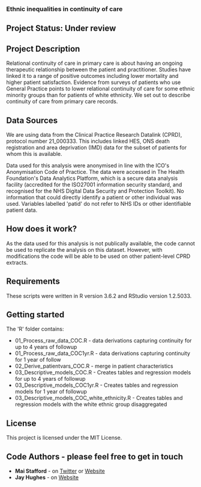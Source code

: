 ### Ethnic inequalities in continuity of care

## Project Status: Under review

## Project Description
Relational continuity of care in primary care is about having an ongoing therapeutic relationship between the patient and practitioner. Studies have linked it to a range of positive outcomes including lower mortality and higher patient satisfaction. Evidence from surveys of patients who use General Practice points to lower relational continuity of care for some ethnic minority groups than for patients of white ethnicity. We set out to describe continuity of care from primary care records.

## Data Sources
We are using data from the Clinical Practice Research Datalink (CPRD), protocol number 21_000333. This includes linked HES, ONS death registration and area deprivation (IMD) data for the subset of patients for whom this is available.

Data used for this analysis were anonymised in line with the ICO's Anonymisation Code of Practice. The data were accessed in The Health Foundation's Data Analytics Platform, which is a secure data analysis facility (accredited for the ISO27001 information security standard, and recognised for the NHS Digital Data Security and Protection Toolkit). No information that could directly identify a patient or other individual was used. Variables labelled 'patid' do not refer to NHS IDs or other identifiable patient data.

## How does it work?
As the data used for this analysis is not publically available, the code cannot be used to replicate the analysis on this dataset. However, with modifications the code will be able to be used on other patient-level CPRD extracts.

## Requirements
These scripts were written in R version 3.6.2 and RStudio version 1.2.5033.

## Getting started
The 'R' folder contains:
* 01_Process_raw_data_COC.R - data derivations capturing continuity for up to 4 years of followup
* 01_Process_raw_data_COC1yr.R - data derivations capturing continuity for 1 year of follow
* 02_Derive_patientvars_COC.R - merge in patient characteristics
* 03_Descriptive_models_COC.R - Creates tables and regression models for up to 4 years of followup
* 03_Descriptive_models_COC1yr.R - Creates tables and regression models for 1 year of followup
* 03_Descriptive_models_COC_white_ethnicity.R - Creates tables and regression models with the white ethnic group disaggregated


## License
This project is licensed under the MIT License.

## Code Authors - please feel free to get in touch
* **Mai Stafford** - on [Twitter](https://twitter.com/stafford_xm) or [Website](https://www.health.org.uk/about-the-health-foundation/our-people/data-analytics-team/mai-stafford)
* **Jay Hughes** - on [Website](https://health.org.uk/about-the-health-foundation/our-people/data-analytics-team/jay-hughes)

